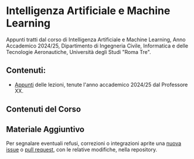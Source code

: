 # Intelligenza Artificiale e Machine Learning
Appunti tratti dal corso di Intelligenza Artificiale e Machine Learning, Anno Accademico 2024/25, Dipartimento di Ingegneria Civile, Informatica e delle Tecnologie Aeronautiche, Università degli Studi "Roma Tre". 

## Contenuti:
- [Appunti](Intelligenza-Artificiale-e-Machine-Learning.pdf) delle lezioni, tenute l'anno accademico 2024/25 dal Professore XX. 

## Contenuti del Corso

## Materiale Aggiuntivo
Per segnalare eventuali refusi, correzioni o integrazioni aprite una [nuova issue](https://github.com/00Darxk/Intelligenza-Artificiale-e-Machine-Learning/issues/new/choose) o [pull request](https://github.com/00Darxk/Intelligenza-Artificiale-e-Machine-Learning/pulls), con le relative modifiche, nella repository.